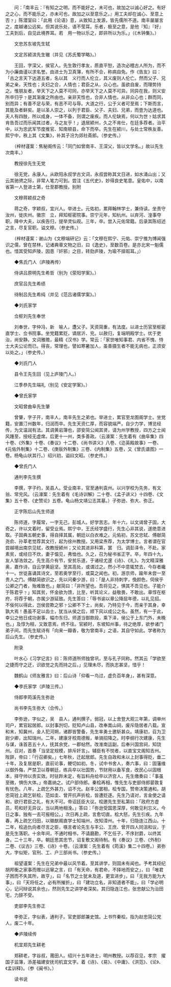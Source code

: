 <!-- { "loadSidebar": true } -->
　　问：「南丰云：『有知之之明，而不能好之，未可也，故加之以诚心好之。有好之之心，而不能乐之，亦未可也，故加之以至意乐之。』用工夫却在诚心、至意上否﹖」陈潜室曰：「此用《论语》意，从致知上发源，皆先儒所不道。南丰屡屡言之，度越诸公远矣。但其说乐处，语不莹耳。乐者，极至之意，是他『知』『好』工夫到后，自见此境界耳。若　用一物以乐之，即非所以为乐。」（《木钟集》。）

　　文忠苏东坡先生轼

　　文定苏颍滨先生辙（并见《苏氏蜀学略》。）

　　王回，字深父，侯官人。先生敦行孝友，质直平恕，造次必稽古人所为，而不为小廉曲谨以求名誉。由进士为卫真簿，有所不合，称病自免。作《告友》曰：「古之言天下达道五者，名以其　义行而人伦立，其义废则人伦亡。然而父子、兄弟之亲，天性也；夫妇之合，人情也；君臣之从，众心也。虽欲自废，而理势持之。惟朋友者，举天下之人莫不可同，亦举天下之人莫不可异。同异在我，则义安所卒归乎﹖是其渐废之所由也。亲非天性也，合非人情也，从非众心也；群而同，别而异；有善不足与荣，有恶不可与辱。大道之行，公于义者可至焉；下斯而言，其能及者鲜矣。是以圣人崇之，以列于君臣、父子、夫妇、兄弟，而壹为达道也。夫人有四肢，所以成身，一体不备，则谓之废疾。而人伦缺焉，何以为世﹖姑求其肯告吾过而乐闻其过者，与之友乎！」退居颍州，久之不肯仕，在廷多荐者。治平中，以为忠武军节度推官、知南顿县，命下而卒。先生在颍川，与处士常秩友善。熙宁中，秩上其《文集》，补其子汾为郊社斋郎。（参史传。）

　　（梓材谨案：焦秘阁传云：「同门如曾南丰、王深父，皆以文学名。」故以先生次南丰。）

　　教授徐先生无党

　　徐无党，永康人。从欧阳永叔学古文词，永叔尝称其文日进，如水涌山出；又云其驰骋之际，非常人笔力可到。尝注《五代史》，妙得良史笔意。皇佑中，以南省第一人登进士第，仕至郡教授。别附

　　文穆蒋颖叔之奇

　　蒋之奇，字颖叔，宜兴人。举进士。元佑初，累拜翰林学士，兼侍读。坐责守汝州，徙庆州。徽宗　立，拜知枢密院事。崇宁元年，知杭州。以弃河、湟事夺职，降中大夫，以疾告归，提举灵仙观。三年，卒。尝入元佑常籍。后录其陈绍述之言，尽复官职。谥文穆。（参史传。）

　　（梓材谨案：谢山为《文穆端研记》云：「文穆在熙宁、元佑、崇宁推为博闻强识之儒，曾在禁林，记诸典章文物之旧，曰《逸史》，至数百卷。是亦北宋一魁儒也。惜其受知庐陵，因患『奸邪』之目，转劾庐陵，为瑜不揜瑕耳。」）

　　◆焦氏门人（庐陵再传）

　　侍讲吕原明先生希哲（别为《荥阳学案》。）

　　庶官吕先生希绩

　　待制吕先生希纯（并见《范吕诸儒学案》。）

　　◆刘氏家学

　　佥枢刘先生奉世

　　刘奉世，字仲冯，新　喻人，邍父子。天资简重，有法度。以进士历官至枢密直学士、佥书院事。坐党籍累贬，谪居沂、兖。以赦归，复端明殿学士。优于吏治，尚安静。文词雅赡，最精《汉书》学。常云：「家世唯知事君、内省不愧、恃士大夫公论而已。得丧，常理也，譬如寒暑加人，虽善摄生者不能无病也，正须安以处之。」（参史传。）

　　◆刘氏门人

　　县令王先生回（见上庐陵门人。）

　　江季恭先生端礼（别见《安定学案》。）

　　◆曾氏家学

　　文昭曾曲阜先生肇

　　曾肇，字子开，南丰人，南丰先生之弟也。举进士，累官至龙图阁学士。坐党籍，安置汀州数年，归润而卒。先生天资仁厚，而容貌端严。自少力学，博览经传，为文温润有法。其调黄岩簿也，邵安简公闻其贤，请为州学教授，四方之士闻风踵至，授经无虚席。后更十一州，类多善政。（云濠案：先生着有《曲阜集》四十卷、《外集》十卷、《奏议》十二卷、《尚书讲义》八卷、《迩英殿故事》一卷、《元佑外制集》十二卷、《庚辰外制集》三卷、《内制集》五卷，又《曾氏谱图》一卷。杨龟山状其行。）绍兴初，谥曰文昭。（参史传。）

　　◆曾氏门人

　　通判李先生撰

　　李撰，字子约，吴县人。受业南丰，官至通判袁州。以兴学校为先务，有文翁、常兖风。（云濠案：先生着有《毛诗训解》二十卷、《孟子讲义》十四卷、《文集》五十卷、《史赞论》五卷。龟山杨文靖公志其墓。）子弥逊、弥大、弥正。

　　正字陈后山先生师道

　　陈师道，字履常，一字无己，彭城人。好学苦志。年十六，以文谒曾子固，大奇之，许以文着时，留受业焉。熙宁中，王氏经学盛行，先生心非其说，遂绝意进取。子固典五朝史事，得自择其属，朝廷以白衣难之。元佑初，苏文忠轼、傅献简尧俞、孙莘老觉荐其文行，起为徐州教授。又用梁焘荐，为太学博士。言者谓在官尝越境出南京见轼，改教授颍州；又论其进非科第，罢　归。调彭泽令，不赴。家素贫，或经日不炊，妻子愠见，弗恤也。久之，召为秘书省正字。卒，年四十九，友人邹浩敛之。先生高介有节，安贫乐道，于诸经尤邃《诗》、《礼》。为文精深雅奥，嘉作诗，自云学黄庭坚。至其高处，或谓过之。然小不中意辄焚去，今存者纔十一。世徒喜诵其诗文，至若奥学至行，或莫之闻也。初，游京师，踰年未尝一至贵人之门。傅献简欲识之，先以问秦少游，曰：「是人非持刺字，俛颜色，伺侯乎公卿之门者，殆难致也。」献简曰：「非所望也。吾将见之，惧其不吾见也。子能介于陈君乎﹖」知其贫，怀金欲为馈，比至，听其论义，益敬畏，不敢出。章惇在枢府，将荐于朝，亦属少游延致。先生答曰：「辱书谕以章公降屈年德，以礼见招。不佞何以得此，岂侯尝欺之邪﹖公卿不下士，尚矣，乃特见于今，而亲于其身，幸孰大焉！愚虽不足以齿士，犹当从侯之后，顺下风以成公之名。虽然，有一于此，幸公之他日成功谢事，幅巾东归，师道当御款段，乘下泽，侯公于上东门外，未晚也。」及惇为相，又致意焉，终不往。官颍时，东坡知州事，待之绝厚，欲参诸门弟子间，而先生赋诗有「向来一瓣香，敬为曾南丰」之语，其自守如此。学者称为后山先生。（参史传。）

　　附录

　　叶水心《习学记言》曰：陈师道所师独曾巩，至与孔子同称。然其云「学欲至之捷而守之迂，识欲觉之先而持之后，」见理未尽，而执志甚坚，惜乎！

　　魏鹤山《师友雅言》曰：后山诗「仰看一鸟过，虚负百年身」，甚有深意。

　　◆李氏家学（庐陵三传。）

　　侍郎李筠溪先生弥逊

　　尚书李先生弥大（合传。）

　　李弥逊，字似之，吴　县人，通判撰子。弱冠，以上舍登大观三年第，调单州司户，累官起居郎。以封事剀切，贬知卢山县，改奉嵩山祠，废斥隐居者八载。宣和末，知冀州，金人犯河朔，诸郡皆警备，先生率勇士邀斩甚众。靖康初，召为卫尉少卿，出知瑞州。二年，建康牙校周德叛，单骑招降之。时李纲行次建康，先生与谋，诛首恶五十人，抚其余党，一郡帖然。改淮南运副，后奉兴国宫祠，知饶州。召对，首奏「当坚定规模，排斥奸言」。辅臣有不悦者，以直宝文阁知吉州。陛辞，帝曰：「行召卿矣。」七年秋，迁起居郎。先生自政和未以上封事得贬，垂二十年，及复居是职，直前论事，鲠切如初。冬，试中书舍人，奏六事，曰：固藩维以御外侮，严禁卫以尊朝廷，练兵卒以壮国势，节财用以备军食，改民心以固根本，择守帅以责实效。时驻跸未定，有旨料舟给卒以济宫人，先生缴奏曰：「事虽至微，惧伤大体。」帝嘉纳之。试户部侍郎。秦桧再相，惟先生与吏部侍郎晏敦复有忧色。八年，上疏乞外甚力，诏不允。赵丰公罢相，桧专国，赞帝决策通和。胡忠简铨上疏乞斩桧，范如圭、曾开抗声折桧，皆遭贬逐。先生乃请对，言金使之请和，欲行君臣之礼，有大不可。帝诏廷臣大议。桧邀先生至私第曰：「政府方虚员，苟和好无异议，当以两地相浼。」答曰：「弥逊受国恩深厚，何敢见利忘义。今日之事，独有一去可报相公。」次日再上疏，言愈切直。桧大怒，先生引疾。九年春，再上疏乞归田，以徽猷阁直学士知端州，改知漳州。十年，归隐连江西山。十二年，桧追仇向者尽言之臣，嗾言者论先生与丰公、王庶、曾开四人同沮和议，于是先生落职。十余年间，不通时相书，不请磨勘，不乞任子，不序封爵，以终其身。二十三年，卒。朝廷思其忠节，诏复敷文阁待制。有《奏议》三卷、《外制》二卷、《议古》三卷、《诗》十卷。（云濠案：先生着有《筠溪》集二十四卷。）弟弥大，字似矩，官刑、工、户三部尚书。（参史传。）

　　祖望谨案：先生在兄弟中最以风节着。至其讲学，则固未有闻也。予考其经纪胡邦衡之家事而赠以远窜之言，曰「有天命，有君命，不择地而安之」，曰「唯君子困而不失其所，故亨」，曰「名节之士犹未及道，更宜进步」，曰「无我方能为大事」，曰「天将任之，必有所摧折」，曰「建功立名，非知道者不能」，曰「学必明心，记问辩说其余也」，然则先生之讲学者深矣。其归隐连江也，张忠献公为治田宅，力辞不受。

　　吏部李先生弥正

　　李弥正，字似表，通判子。官吏部郎兼史馆。上书忤秦桧，指为赵忠简公党人，废二十年。

　　◆庐陵续传

　　机宜郑先生耕老

　　郑耕老，字谷叔，莆田人。绍兴十五年进士，明州教授。以荐召见，孝宗　擢国子监簿，添差福建安抚司机宜文字。着《诗》、《易》、《中庸》、《洪范》、《论》、《孟训释》。（参《闽书》。）

　　读书说

